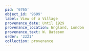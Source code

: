 ```yaml
---
pid: '6765'
object_id: '9699'
label: View of a Village
provenance_date: Until 1929
provenance_location: England, London
provenance_text: W. Bateson
order: '2221'
collection: provenance
---
```

